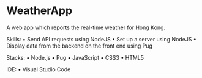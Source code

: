# WeatherApp
 A web app which reports the real-time weather for Hong Kong.

 Skills:
 • Send API requests using NodeJS
 • Set up a server using NodeJS
 • Display data from the backend on the front end using Pug

 Stacks:
 • Node.js
 • Pug
 • JavaScript
 • CSS3
 • HTML5

 IDE:
 • Visual Studio Code
